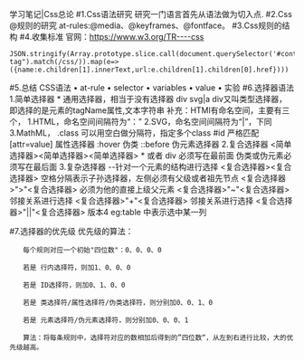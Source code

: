 学习笔记|Css总论
#1.Css语法研究
研究一门语言首先从语法做为切入点.
#2.Css @规则的研究
at-rules:@media、@keyframes、@fontface。
#3.Css规则的结构
#4.收集标准
官网：https://www.w3.org/TR----css
```
JSON.stringify(Array.prototype.slice.call(document.querySelector('#container').children).filter(e=>e.getAttribute("data-tag").match(/css/)).map(e=>({name:e.children[1].innerText,url:e.children[1].children[0].href})))
```
#5.总结
CSS语法
• at-rule
• selector
• variables
• value
• 实验
#6.选择器语法
    1.简单选择器
        *  通用选择器，相当于没有选择器
        div svg|a  div又叫类型选择器，即选择的是元素的tagName属性,文本字符串
            补充：HTMl有命名空间，主要有三个，
                1.HTML，命名空间间隔符为“：”
                2.SVG，命名空间间隔符为“|”，下同
                3.MathML，
        .class 可以用空白做分隔符，指定多个class
        #id 严格匹配
        [attr=value] 属性选择器
        :hover 伪类
        ::before 伪元素选择器
    2.复合选择器
        <简单选择器><简单选择器><简单选择器>
        * 或者 div 必须写在最前面
        伪类或伪元素必须写在最后面
    3.复杂选择器 --针对一个元素的结构进行选择
        <复合选择器><sp><复合选择器>  空格分隔表示子孙选择器，左侧必须有父级或者祖先节点
        <复合选择器>">"<复合选择器>  必须为他的直接上级父元素
        <复合选择器>"~"<复合选择器>  邻接关系进行选择
        <复合选择器>"+"<复合选择器>  邻接关系进行选择
        <复合选择器>"||"<复合选择器>  版本4 eg:table 中表示选中某一列

#7.选择器的优先级
    优先级的算法：
    
    　　每个规则对应一个初始"四位数"：0、0、0、0
    
    　　若是 行内选择符，则加1、0、0、0
    
    　　若是 ID选择符，则加0、1、0、0
    
    　　若是 类选择符/属性选择符/伪类选择符，则分别加0、0、1、0
    
    　　若是 元素选择符/伪元素选择符，则分别加0、0、0、1
    
    　　算法：将每条规则中，选择符对应的数相加后得到的”四位数“，从左到右进行比较，大的优先级越高。
    
    
    
    


